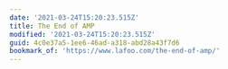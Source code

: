 ```yaml
---
date: '2021-03-24T15:20:23.515Z'
title: The End of AMP
modified: '2021-03-24T15:20:23.515Z'
guid: 4c0e37a5-1ee6-46ad-a318-abd28a43f7d6
bookmark_of: 'https://www.lafoo.com/the-end-of-amp/'
---
```

 
